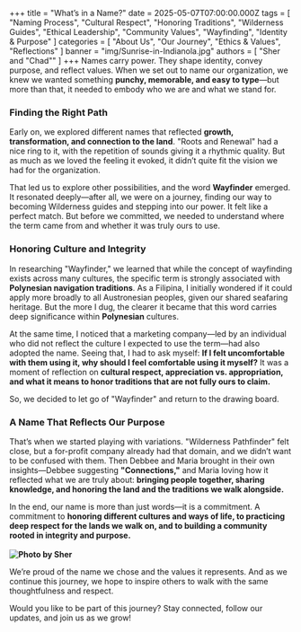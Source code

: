 +++
title = "What’s in a Name?"
date = 2025-05-07T07:00:00.000Z
tags = [
  "Naming Process",
  "Cultural Respect",
  "Honoring Traditions",
  "Wilderness Guides",
  "Ethical Leadership",
  "Community Values",
  "Wayfinding",
  "Identity & Purpose"
]
categories = [ "About Us", "Our Journey", "Ethics & Values", "Reflections" ]
banner = "img/Sunrise-in-Indianola.jpg"
authors = [ "Sher and \"Chad\"" ]
+++
Names carry power. They shape identity, convey purpose, and reflect values. When we set out to name our organization, we knew we wanted something **punchy, memorable, and easy to type**—but more than that, it needed to embody who we are and what we stand for.

### **Finding the Right Path**

Early on, we explored different names that reflected **growth, transformation, and connection to the land**. "Roots and Renewal" had a nice ring to it, with the repetition of sounds giving it a rhythmic quality. But as much as we loved the feeling it evoked, it didn’t quite fit the vision we had for the organization.

That led us to explore other possibilities, and the word **Wayfinder** emerged. It resonated deeply—after all, we were on a journey, finding our way to becoming Wilderness guides and stepping into our power. It felt like a perfect match. But before we committed, we needed to understand where the term came from and whether it was truly ours to use.

### **Honoring Culture and Integrity**

In researching "Wayfinder," we learned that while the concept of wayfinding exists across many cultures, the specific term is strongly associated with **Polynesian navigation traditions**. As a Filipina, I initially wondered if it could apply more broadly to all Austronesian peoples, given our shared seafaring heritage. But the more I dug, the clearer it became that this word carries deep significance within **Polynesian** cultures.

At the same time, I noticed that a marketing company—led by an individual who did not reflect the culture I expected to use the term—had also adopted the name. Seeing that, I had to ask myself: **If I felt uncomfortable with them using it, why should I feel comfortable using it myself?** It was a moment of reflection on **cultural respect, appreciation vs. appropriation, and what it means to honor traditions that are not fully ours to claim.**

So, we decided to let go of "Wayfinder" and return to the drawing board.

### **A Name That Reflects Our Purpose**

That’s when we started playing with variations. "Wilderness Pathfinder" felt close, but a for-profit company already had that domain, and we didn’t want to be confused with them. Then Debbee and Maria brought in their own insights—Debbee suggesting **"Connections,"** and Maria loving how it reflected what we are truly about: **bringing people together, sharing knowledge, and honoring the land and the traditions we walk alongside.**

In the end, our name is more than just words—it is a commitment. A commitment to **honoring different cultures and ways of life, to practicing deep respect for the lands we walk on, and to building a community rooted in integrity and purpose.<br><br>![](/uploads/20241013-180555.jpg "Photo by Sher")**

We’re proud of the name we chose and the values it represents. And as we continue this journey, we hope to inspire others to walk with the same thoughtfulness and respect.

Would you like to be part of this journey? Stay connected, follow our updates, and join us as we grow!